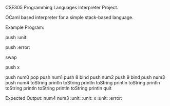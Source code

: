 CSE305 Programming Languages Interpreter Project. 

OCaml based interpreter for a simple stack-based language. 

Example Program:

push :unit:

push :error:

swap

push x

push num0
pop
push num1
push 8
bind
push num2
push 9
bind
push num3
push num4
toString
println
toString
println
toString
println
toString
println
toString
println
toString
println
toString
println
quit

Expected Output:
num4
num3
:unit:
:unit:
x
:unit:
:error:


